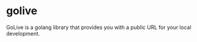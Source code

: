 # golive
GoLive is a golang library that provides you with a public URL for your local development.
